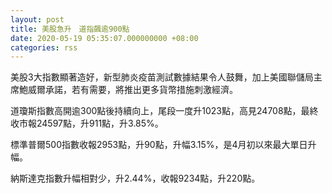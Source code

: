 ```yaml
---
layout: post
title: 美股急升　道指飆逾900點
date: 2020-05-19 05:35:07.000000000 +08:00
categories: rss
---
```


美股3大指數顯著造好，新型肺炎疫苗測試數據結果令人鼓舞，加上美國聯儲局主席鮑威爾承諾，若有需要，將推出更多貨幣措施刺激經濟。

道瓊斯指數高開逾300點後持續向上，尾段一度升1023點，高見24708點，最終收市報24597點，升911點，升3.85%。

標準普爾500指數收報2953點，升90點，升幅3.15%，是4月初以來最大單日升幅。

納斯達克指數升幅相對少，升2.44%，收報9234點，升220點。
